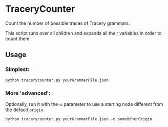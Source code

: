 # TraceryCounter
Count the number of possible traces of Tracery grammars.

This script runs over all children and expands all their variables in order to count them.

## Usage
### Simplest:

```
python tracerycounter.py yourGrammarFile.json
```

### More 'advanced':

Optionally, run it with the`-o` parameter to use a starting node different from the default `origin`.

```
python tracerycounter.py yourGrammarFile.json -o someOtherOrigin
```
